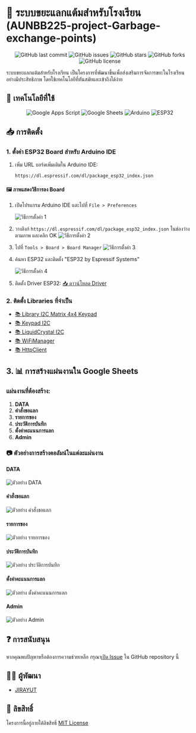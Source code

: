 # 🏫 ระบบขยะแลกแต้มสำหรับโรงเรียน (AUNBB225-project-Garbage-exchange-points)

<div align="center">

![GitHub last commit](https://img.shields.io/github/last-commit/AUNBB225/AUNBB225-project-Garbage-exchange-points)
![GitHub issues](https://img.shields.io/github/issues/AUNBB225/AUNBB225-project-Garbage-exchange-points)
![GitHub stars](https://img.shields.io/github/stars/AUNBB225/AUNBB225-project-Garbage-exchange-points)
![GitHub forks](https://img.shields.io/github/forks/AUNBB225/AUNBB225-project-Garbage-exchange-points)
![GitHub license](https://img.shields.io/github/license/AUNBB225/AUNBB225-project-Garbage-exchange-points)

</div>

ระบบขยะแลกแต้มสำหรับโรงเรียน เป็นโครงการที่พัฒนาขึ้นเพื่อส่งเสริมการจัดการขยะในโรงเรียนอย่างมีประสิทธิภาพ โดยใช้เทคโนโลยีที่ทันสมัยและเข้าถึงได้ง่าย

## 🚀 เทคโนโลยีที่ใช้

<div align="center">

![Google Apps Script](https://img.shields.io/badge/Google%20Apps%20Script-4285F4?style=for-the-badge&logo=google&logoColor=white)
![Google Sheets](https://img.shields.io/badge/Google%20Sheets-34A853?style=for-the-badge&logo=google-sheets&logoColor=white)
![Arduino](https://img.shields.io/badge/Arduino-00979D?style=for-the-badge&logo=arduino&logoColor=white)
![ESP32](https://img.shields.io/badge/ESP32-E7352C?style=for-the-badge&logo=espressif&logoColor=white)

</div>

## 📥 การติดตั้ง

### 1. ตั้งค่า ESP32 Board สำหรับ Arduino IDE

1. เพิ่ม URL บอร์ดเพิ่มเติมใน Arduino IDE:
   ```
   https://dl.espressif.com/dl/package_esp32_index.json
   ```

#### 🖼️ ภาพแสดงวิธีการลง Board

1. เปิดโปรแกรม Arduino IDE และไปที่ `File > Preferences`
   
   ![วิธีการตั้งค่า 1](https://lh5.googleusercontent.com/d/1yzYsNrGeeqqxlqlByFY679IWtmuY3OPp)
   
2. วางลิงก์ `https://dl.espressif.com/dl/package_esp32_index.json` ในช่องว่างตามภาพ และคลิก OK
   ![วิธีการตั้งค่า 2](https://lh5.googleusercontent.com/d/1CGWDG1-ip2kQIyHt5IVlQx1BWxCA80MY)

3. ไปที่ `Tools > Board > Board Manager`
   ![วิธีการตั้งค่า 3](https://lh5.googleusercontent.com/d/18KGNLtYM78A8GeD2Oo1xWtpoomk-TLfK)

4. ค้นหา ESP32 และติดตั้ง "ESP32 by Espressif Systems"
   
   ![วิธีการตั้งค่า 4](https://lh5.googleusercontent.com/d/1ex2jNtq3jqOUSi5o02vkh2Jvj0IO_Rji)

6. ติดตั้ง Driver ESP32:
   [📥 ดาวน์โหลด Driver](https://www.silabs.com/documents/public/software/CP210x_VCP_Windows.zip)

### 2. ติดตั้ง Libraries ที่จำเป็น

- [📚 Library I2C Matrix 4x4 Keypad](http://www.mediafire.com/file/z9qzwmprwdo2gqj/Keypad-master.zip/file)
- [📚 Keypad I2C](http://www.mediafire.com/file/wcdmj9bo27glp35/Keypad_I2C.zip/file)
- [📚 LiquidCrystal I2C](https://downloads.arduino.cc/libraries/github.com/johnrickman/LiquidCrystal_I2C-1.1.2.zip)
- [📚 WiFiManager](https://downloads.arduino.cc/libraries/github.com/tzapu/WiFiManager-2.0.17.zip)
- [📚 HttpClient](https://downloads.arduino.cc/libraries/github.com/amcewen/HttpClient-2.2.0.zip)

## 3. 📊 การสร้างแผ่นงานใน Google Sheets

### แผ่นงานที่ต้องสร้าง:

1. **DATA**
2. **คำสั่งขอแลก**
3. **รายการของ**
4. **ประวัติการบันทึก**
5. **ตั้งค่าคะแนนการแลก**
6. **Admin**

### 📷 ตัวอย่างการสร้างคอลัมน์ในแต่ละแผ่นงาน

#### DATA
![ตัวอย่าง DATA](https://lh5.googleusercontent.com/d/1thbbwXs48RtBqbgwyp9GnUraduiIg0yY)

#### คำสั่งขอแลก
![ตัวอย่าง คำสั่งขอแลก](https://lh5.googleusercontent.com/d/1Zy4Yq_45UbtXAaTRr--i3Jq6olTeOK_n)

#### รายการของ
![ตัวอย่าง รายการของ](https://lh5.googleusercontent.com/d/1kSigjSYHj9iqF0nwba10bHfhZ-nah1Wj)

#### ประวัติการบันทึก
![ตัวอย่าง ประวัติการบันทึก](https://lh5.googleusercontent.com/d/1xdAHZnvvKVYyMNH-S27HhAF80Pfxzvn3)

#### ตั้งค่าคะแนนการแลก
![ตัวอย่าง ตั้งค่าคะแนนการแลก](https://lh5.googleusercontent.com/d/1fCxevFBkT-A6LIUBSRHQk4w-GV-NnO2K)

#### Admin
![ตัวอย่าง Admin](https://lh5.googleusercontent.com/d/1M-k9Zs-nStb60a_Scthyz4ZiYYfOwGRc)

## ❓ การสนับสนุน

หากคุณพบปัญหาหรือต้องการความช่วยเหลือ กรุณา[เปิด Issue](https://github.com/AUNBB225/AUNBB225-project-Garbage-exchange-points/issues) ใน GitHub repository นี้

## 👨‍💻 ผู้พัฒนา

- [JIRAYUT](https://github.com/AUNBB225)

## 📄 ลิขสิทธิ์

โครงการนี้อยู่ภายใต้ลิขสิทธิ์ [MIT License](https://opensource.org/licenses/MIT)
